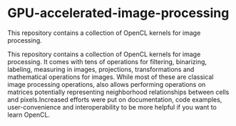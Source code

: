 # GPU-accelerated-image-processing
This repository contains a collection of OpenCL kernels for image processing.

This repository contains a collection of OpenCL kernels for image processing. It comes with tens of operations for filtering, binarizing, labeling, measuring in images, projections, transformations and mathematical operations for images. While most of these are classical image processing operations, also allows performing operations on matrices potentially representing neighborhood relationships between cells and pixels.Increased efforts were put on documentation, code examples, user-convenience and interoperability to be more helpful if you want to learn OpenCL.
